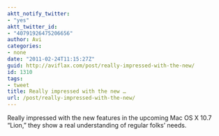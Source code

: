 ```yaml
---
aktt_notify_twitter:
- "yes"
aktt_twitter_id:
- "40791926475206656"
author: Avi
categories:
- none
date: "2011-02-24T11:15:27Z"
guid: http://aviflax.com/post/really-impressed-with-the-new/
id: 1310
tags:
- tweet
title: Really impressed with the new …
url: /post/really-impressed-with-the-new/
---
```

Really impressed with the new features in the upcoming Mac OS X 10.7 “Lion,” they show a real understanding of regular folks’ needs.